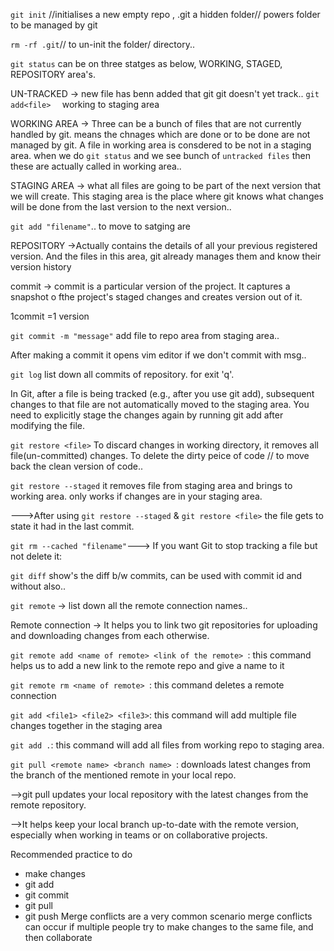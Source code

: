 `git init` //initialises a new empty repo , .git a hidden folder// powers folder to be managed by git


`rm -rf .git`// to un-init the folder/ directory..


`git status` can be on three statges as below, WORKING, STAGED, REPOSITORY area's.

UN-TRACKED -> new file has benn added that git git doesn't yet track..
`git add<file>  ` working to staging area

WORKING AREA -> Three can be a bunch of files that are not currently handled by git. means the chnages which are done or to be done are not managed by git. A file in working area is consdered to be not in a staging area. when we do `git status` and we see bunch of `untracked files` then these are actually called in working area..

STAGING AREA -> what all files are going to be part of the next version that we will create. This staging area is the place where git knows what changes will be done from the last version to the next version..

`git add "filename"`.. to move to satging are

REPOSITORY ->Actually contains the details of all your previous registered version. And the files in this area, git already manages them and know their version history

commit -> commit is a particular version of the project. It captures a snapshot o fthe project's staged changes and creates version out of it.

1commit =1 version

`git commit -m "message"` add file to repo area from staging area..

After making a commit it opens vim editor if we don't commit with msg..

`git log` list down all commits of repository. for exit 'q'.

In Git, after a file is being tracked (e.g., after you use git add), subsequent changes to that file are not automatically moved to the staging area. You need to explicitly stage the changes again by running git add after modifying the file.

`git restore <file>` To discard changes in working directory, it removes all file(un-committed) changes. To delete the dirty peice of code // to move back the clean version of code..

`git restore --staged` it removes file from staging area and brings to working area. only works if changes are in your staging area.

--->After using `git restore --staged` & `git restore <file>` the file gets to state it had in the last commit.

`git rm --cached "filename"`---> If you want Git to stop tracking a file but not delete it:

`git diff` show's the diff b/w commits, can be used with commit id and without also..


`git remote` -> list down all the remote connection names..

Remote connection -> It helps you to link two git repositories for uploading and downloading changes from each otherwise.

`git remote add <name of remote> <link of the remote> `: this command helps us to add a new link to the remote repo and give a name to it

`git remote rm <name of remote> `: this command deletes a remote connection


`git add <file1> <file2> <file3>`: this command will add multiple file changes together in the staging area

`git add .`: this command will add all files from working repo to staging area.


`git pull <remote name> <branch name> `: downloads latest changes from the branch of the mentioned remote in your local repo.

-->git pull updates your local repository with the latest changes from the remote repository.

-->It helps keep your local branch up-to-date with the remote version, especially when working in teams or on collaborative projects.

Recommended practice to do

- make changes
- git add <file>
- git commit
- git pull
- git push
  Merge conflicts are a very common scenario
  merge conflicts can occur if multiple people try to make changes to the same file, and then collaborate
